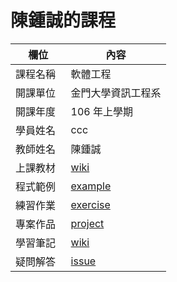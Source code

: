 # 陳鍾誠的課程

欄位       |  內容
----------|----------------------------
課程名稱   | 軟體工程
開課單位   | 金門大學資訊工程系
開課年度   | 106 年上學期
學員姓名   | ccc
教師姓名   | 陳鍾誠
上課教材   | [wiki](https://github.com/cccnqu/se106a/wiki)
程式範例   | [example](example)
練習作業   | [exercise](exercise)
專案作品   | [project](project)
學習筆記   | [wiki](../../wiki)
疑問解答   | [issue](https://github.com/cccnqu/se106a/issues)

